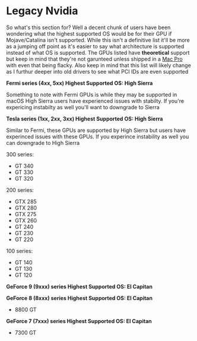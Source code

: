 # Legacy Nvidia

So what's this section for? Well a decent chunk of users have been wondering what the highest supported OS would be for their GPU if Mojave/Catalina isn't supported. While this isn't a definitive list it'll be more as a jumping off point as it's easier to say what architecture is supported instead of what OS is supported. The GPUs listed have **theoretical** support but keep in mind that they're not garunteed unless shipped in a [Mac Pro](https://support.apple.com/en-lamr/HT201805) with even that being flacky.  Also keep in mind that this list will likely change as I furthur deeper into old drivers to see what PCI IDs are even supported

**Fermi series (4xx, 5xx) Highest Supported OS: High Sierra**

Something to note with Fermi GPUs is while they may be supported in macOS High Sierra users have experienced issues with stabilty. If you're expericing instabilty as well you'll want to downgrade to Sierra

**Tesla series (1xx, 2xx, 3xx) Highest Supported OS: High Sierra**

Similar to Fermi, these GPUs are supported by High Sierra but users have experinced issues with these GPUs. If you experince instability as well you can downgrade to High Sierra

300 series:

* GT 340
* GT 330
* GT 320

200 series:

* GTX 285
* GTX 280
* GTX 275
* GTX 260
* GT 240
* GT 230
* GT 220

100 series:

* GT 140
* GT 130
* GT 120

**GeForce 9 \(9xxx\) series Highest Supported OS: El Capitan**

**GeForce 8 \(8xxx\) series Highest Supported OS: El Capitan**

* 8800 GT

**GeForce 7 \(7xxx\) series Highest Supported OS: El Capitan**

* 7300 GT

